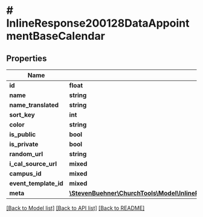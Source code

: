 # # InlineResponse200128DataAppointmentBaseCalendar

## Properties

Name | Type | Description | Notes
------------ | ------------- | ------------- | -------------
**id** | **float** |  |
**name** | **string** |  |
**name_translated** | **string** |  |
**sort_key** | **int** |  |
**color** | **string** |  |
**is_public** | **bool** |  |
**is_private** | **bool** |  |
**random_url** | **string** |  |
**i_cal_source_url** | **mixed** |  | [optional]
**campus_id** | **mixed** |  | [optional]
**event_template_id** | **mixed** |  | [optional]
**meta** | [**\StevenBuehner\ChurchTools\Model\InlineResponse200128DataAppointmentBaseCalendarMeta**](InlineResponse200128DataAppointmentBaseCalendarMeta.md) |  |

[[Back to Model list]](../../README.md#models) [[Back to API list]](../../README.md#endpoints) [[Back to README]](../../README.md)
